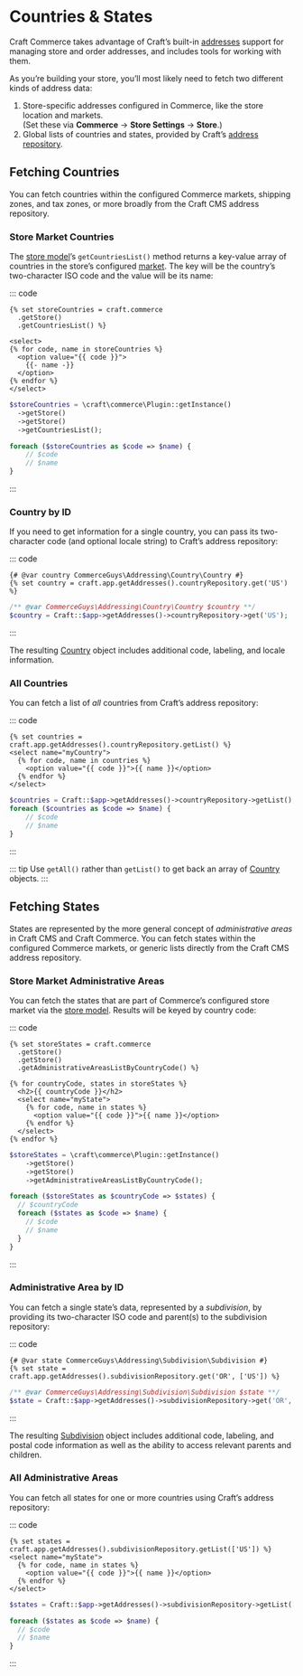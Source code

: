 # Countries & States

Craft Commerce takes advantage of Craft’s built-in [addresses](/4.x/addresses.md) support for managing store and order addresses, and includes tools for working with them.

As you’re building your store, you’ll most likely need to fetch two different kinds of address data:

1. Store-specific addresses configured in Commerce, like the store location and markets.\
(Set these via **Commerce** → **Store Settings** → **Store**.)
2. Global lists of countries and states, provided by Craft’s [address repository](/4.x/addresses.md#address-repository).

## Fetching Countries

You can fetch countries within the configured Commerce markets, shipping zones, and tax zones, or more broadly from the Craft CMS address repository.

### Store Market Countries

The [store model](commerce4:craft\commerce\models\Store)’s `getCountriesList()` method returns a key-value array of countries in the store’s configured [market](./upgrading.md#countries-and-states). The key will be the country’s two-character ISO code and the value will be its name:

::: code
```twig
{% set storeCountries = craft.commerce
  .getStore()
  .getCountriesList() %}

<select>
{% for code, name in storeCountries %}
  <option value="{{ code }}">
    {{- name -}}
  </option>
{% endfor %}
</select>
```
```php
$storeCountries = \craft\commerce\Plugin::getInstance()
  ->getStore()
  ->getStore()
  ->getCountriesList();

foreach ($storeCountries as $code => $name) {
    // $code
    // $name
}
```
:::

### Country by ID

If you need to get information for a single country, you can pass its two-character code (and optional locale string) to Craft’s address repository:

::: code
```twig
{# @var country CommerceGuys\Addressing\Country\Country #}
{% set country = craft.app.getAddresses().countryRepository.get('US') %}
```
```php
/** @var CommerceGuys\Addressing\Country\Country $country **/
$country = Craft::$app->getAddresses()->countryRepository->get('US');
```
:::

The resulting [Country](repo:commerceguys/addressing/blob/master/src/Country/Country.php) object includes additional code, labeling, and locale information.

### All Countries

You can fetch a list of _all_ countries from Craft’s address repository:

::: code
```twig
{% set countries = craft.app.getAddresses().countryRepository.getList() %}
<select name="myCountry">
  {% for code, name in countries %}
    <option value="{{ code }}">{{ name }}</option>
  {% endfor %}
</select>
```
```php
$countries = Craft::$app->getAddresses()->countryRepository->getList();
foreach ($countries as $code => $name) {
    // $code
    // $name
}
```
:::

::: tip
Use `getAll()` rather than `getList()` to get back an array of [Country](repo:commerceguys/addressing/blob/master/src/Country/Country.php) objects.
:::

## Fetching States

States are represented by the more general concept of _administrative areas_ in Craft CMS and Craft Commerce. You can fetch states within the configured Commerce markets, or generic lists directly from the Craft CMS address repository.

### Store Market Administrative Areas

You can fetch the states that are part of Commerce’s configured store market via the [store model](commerce4:craft\commerce\models\Store). Results will be keyed by country code:

::: code
```twig
{% set storeStates = craft.commerce
  .getStore()
  .getStore()
  .getAdministrativeAreasListByCountryCode() %}

{% for countryCode, states in storeStates %}
  <h2>{{ countryCode }}</h2>
  <select name="myState">
    {% for code, name in states %}
      <option value="{{ code }}">{{ name }}</option>
    {% endfor %}
  </select>
{% endfor %}
```
```php
$storeStates = \craft\commerce\Plugin::getInstance()
    ->getStore()
    ->getStore()
    ->getAdministrativeAreasListByCountryCode();

foreach ($storeStates as $countryCode => $states) {
  // $countryCode
  foreach ($states as $code => $name) {
    // $code
    // $name
  }
}
```
:::

### Administrative Area by ID

You can fetch a single state’s data, represented by a _subdivision_, by providing its two-character ISO code and parent(s) to the subdivision repository:

::: code
```twig
{# @var state CommerceGuys\Addressing\Subdivision\Subdivision #}
{% set state = craft.app.getAddresses().subdivisionRepository.get('OR', ['US']) %}
```
```php
/** @var CommerceGuys\Addressing\Subdivision\Subdivision $state **/
$state = Craft::$app->getAddresses()->subdivisionRepository->get('OR', ['US']);
```
:::

The resulting [Subdivision](repo:commerceguys/addressing/blob/master/src/Subdivision/Subdivision.php) object includes additional code, labeling, and postal code information as well as the ability to access relevant parents and children.

### All Administrative Areas

You can fetch all states for one or more countries using Craft’s address repository:

::: code
```twig
{% set states = craft.app.getAddresses().subdivisionRepository.getList(['US']) %}
<select name="myState">
  {% for code, name in states %}
    <option value="{{ code }}">{{ name }}</option>
  {% endfor %}
</select>
```
```php
$states = Craft::$app->getAddresses()->subdivisionRepository->getList(['US']);

foreach ($states as $code => $name) {
  // $code
  // $name
}
```
:::
